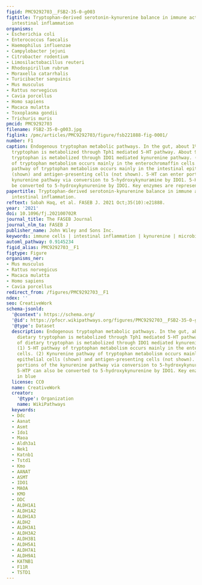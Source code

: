```yaml
---
figid: PMC9292703__FSB2-35-0-g003
figtitle: Tryptophan‐derived serotonin‐kynurenine balance in immune activation and
  intestinal inflammation
organisms:
- Escherichia coli
- Enterococcus faecalis
- Haemophilus influenzae
- Campylobacter jejuni
- Citrobacter rodentium
- Limosilactobacillus reuteri
- Rhodospirillum rubrum
- Moraxella catarrhalis
- Turicibacter sanguinis
- Mus musculus
- Rattus norvegicus
- Cavia porcellus
- Homo sapiens
- Macaca mulatta
- Toxoplasma gondii
- Trichuris muris
pmcid: PMC9292703
filename: FSB2-35-0-g003.jpg
figlink: /pmc/articles/PMC9292703/figure/fsb221888-fig-0001/
number: F1
caption: Endogenous tryptophan metabolic pathways. In the gut, about 1%–2% of dietary
  tryptophan is metabolized through Tph1 mediated 5‐HT pathway. About 95% of dietary
  tryptophan is metabolized through IDO1 mediated kynurenine pathway. (1) 5‐HT pathway
  of tryptophan metabolism occurs mainly in the enterochromaffin cells. (2) Kynurenine
  pathway of tryptophan metabolism occurs mainly in the intestinal epithelial cells
  (shown) and antigen‐presenting cells (not shown). 5‐HT can enter portions of the
  kynurenine pathway via conversion to 5‐hydroxykynuramine by IDO1. 5‐HTP can also
  be converted to 5‐hydroxykynurenine by IDO1. Key enzymes are represented in blue
papertitle: Tryptophan‐derived serotonin‐kynurenine balance in immune activation and
  intestinal inflammation.
reftext: Sabah Haq, et al. FASEB J. 2021 Oct;35(10):e21888.
year: '2021'
doi: 10.1096/fj.202100702R
journal_title: The FASEB Journal
journal_nlm_ta: FASEB J
publisher_name: John Wiley and Sons Inc.
keywords: immune cells | intestinal inflammation | kynurenine | microbiota | serotonin
automl_pathway: 0.9145234
figid_alias: PMC9292703__F1
figtype: Figure
organisms_ner:
- Mus musculus
- Rattus norvegicus
- Macaca mulatta
- Homo sapiens
- Cavia porcellus
redirect_from: /figures/PMC9292703__F1
ndex: ''
seo: CreativeWork
schema-jsonld:
  '@context': https://schema.org/
  '@id': https://pfocr.wikipathways.org/figures/PMC9292703__FSB2-35-0-g003.html
  '@type': Dataset
  description: Endogenous tryptophan metabolic pathways. In the gut, about 1%–2% of
    dietary tryptophan is metabolized through Tph1 mediated 5‐HT pathway. About 95%
    of dietary tryptophan is metabolized through IDO1 mediated kynurenine pathway.
    (1) 5‐HT pathway of tryptophan metabolism occurs mainly in the enterochromaffin
    cells. (2) Kynurenine pathway of tryptophan metabolism occurs mainly in the intestinal
    epithelial cells (shown) and antigen‐presenting cells (not shown). 5‐HT can enter
    portions of the kynurenine pathway via conversion to 5‐hydroxykynuramine by IDO1.
    5‐HTP can also be converted to 5‐hydroxykynurenine by IDO1. Key enzymes are represented
    in blue
  license: CC0
  name: CreativeWork
  creator:
    '@type': Organization
    name: WikiPathways
  keywords:
  - Ddc
  - Aanat
  - Asmt
  - Ido1
  - Maoa
  - Aldh3a1
  - Nek1
  - Katnb1
  - Tstd1
  - Kmo
  - AANAT
  - ASMT
  - IDO1
  - MAOA
  - KMO
  - DDC
  - ALDH1A1
  - ALDH1A2
  - ALDH1A3
  - ALDH2
  - ALDH3A1
  - ALDH3A2
  - ALDH3B1
  - ALDH5A1
  - ALDH7A1
  - ALDH9A1
  - KATNB1
  - F11R
  - TSTD1
---
```

